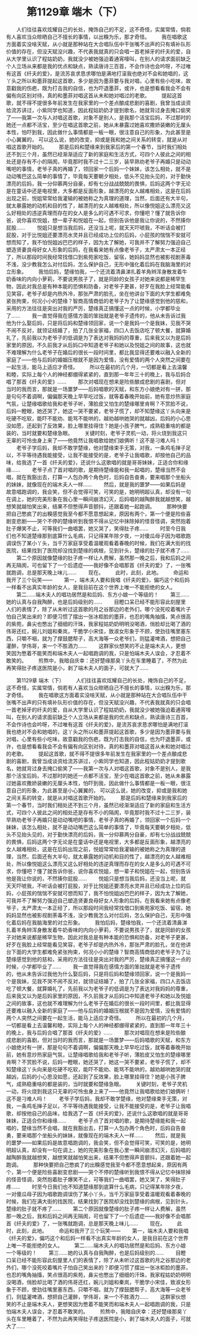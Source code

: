# 　　第1129章 端木（下）
　　人们往往喜欢炫耀自己的长处，掩饰自己的不足，这不奇怪，实属常情，倘若有人喜欢当众晾晒自己不擅长的事情，以出糗为乐，那才奇怪。
　　我在唱歌这方面着实没啥天赋，从小就是那种站在大合唱队伍中干张嘴不出声的只有填补队形价值的存在，但没天赋没兴趣，不代表我就真的只会唱一首老掉牙的纤夫的爱，自从大学里认识了程姑奶奶，我就没少被她强迫着通宵嚎叫，在别人的请求面前缺乏个人立场从来都是我的优点和缺点，熟读唐诗三百首，不会作诗也会吟呀，不过唯有这首《纤夫的爱》，是流苏哀求恳求哪怕是满地打滚我也绝对不会和她唱的，这丫头之所以和墨菲提起这首歌，多少是因为墨菲要与我对唱，心里有些小吃味，故意戳我的伤疤，既为打击我的自信，也为吓退墨菲，或许，也是想看看我会不会有偏有向区别对待，真的和墨菲对唱这首从未和她对唱过的老歌。
　　提起这首歌，就不得不提很多年前发生在我家里的一个差点酿成悲剧的喜剧，我曾当成谈资给流苏讲过，小紫同学也知道，因此程姑奶奶才提到歌名，她就背过身去掩口偷笑了——我第一次与人对唱这首歌，对象不是别人，是我那个活宝后妈，不过那时的她还一点都不活宝，至少在唱这首歌之前，她从未暴露过她喜欢撒娇装嫩的无厘头本性，怕吓到我，因此做什么事情都是一板一眼，很注意自己的形象，为此甚至是小心翼翼的， 可以这么说，她的改变，抑或是我和她之间关系的转变，就是从对唱这首歌开始的。
　　那是后妈和楚缘来到我家后的第一个春节，当时我们相处还不到三个月，虽然已经渐渐适应了新的家庭和生活方式，可四个人彼此之间的相处还是存有不小的隔阂，毕竟那时我不过十二三岁，装早熟劝老爷子再婚只是动动嘴吧的事情，老爷子真的再婚了，领回家一个后妈一个妹妹，该怎么相处，就不是动动嘴巴这么简单的事情了，毕竟每天要朝夕相处，低头不见抬头见的，对于勤快漂亮的后妈，我一分仰慕两分自豪，却有七分战战兢兢的畏惧，后妈这两个字无论是在童话中还是电视里，大多都是反面形象，越漂亮的女人越难相处，这是在后妈出现之前，悦姐常常给我灌输的被她称之为真理的道理，当然，后面还有大半句，就太暴露她的动机和目的性了，越漂亮的女人越难相处，所以像悦姐这么漂亮又这么好相处的违逆真理而存在的女人是多么的可遇不可求，你懂吧？懂了就告诉你爸，说你喜欢悦姐，想一辈子和悦姐在一起，但别告诉他是我让你说的，不然揍你屁股……
　　悦姐只是想当我后妈，还没当上呢，就天天吓唬我，不听话会被打屁股，对于比悦姐还要漂亮水灵并且已经成功上位的后妈，小屁孩的惴惴不安就可想而知了，我不怕悦姐凶巴巴的样子，因为太了解她，可我并不了解努力强迫自己塑造贤妻良母好女人形象的后妈，在我看来她有点像老爷子，太严肃太一本正经了，所以那段时间我经常找借口到紫苑家吃饭、留宿，她妈妈显然也被影视剧荼毒不浅，没少教我怎么对付后妈，怎么保护自己，无形中强化着后妈在我脑海里的对立形象。
　　我怕后妈，楚缘怕我，一个还流着清鼻涕扎着羊角辫浑身散发着牛奶香味的内向小萝莉，不要说男孩子了，就是同龄的女孩子对她来说都是稀罕生物，因此对我总是有种本能的恐惧和防备，对老爷子更甚，好歹在我脸上经常能看见笑容，老爷子却是内热外冷，那张严肃的脸孔，坐在他讲台下面的大学生都难免紧张拘束，何况小小的楚缘？智商高情商低的老爷子为了让楚缘感觉到他的慈和，采用的方法往往是突出对我的严厉，楚缘真正搞懂这一点的时候，小学都毕业了……
　　我一直觉得我在感情方面的笨拙就是老爷子遗传的，他从未告诉过我他为什么娶后妈，只是将后妈和楚缘领回家，说一个是我妈一个是我妹，见我不哭不闹不反对，就领证结婚了，拍了几张全家福，四口人去饭店吃了顿大餐，就算婚礼了，先前我以为老爷子的低调是为了表达对我妈妈的尊重，后来我又以为是后妈家里的原因，不久前我才从后妈口中知道老爷子和她以及悦姐之间的故事，这也就不难理解为什么老爷子在婚后的很长一段时间里，都比我显得还要难以融入全新的家庭了——他与后妈的婚姻压根就不是因为爱情，没有爱情的两个人突然之间要在一起生活，能马上适应才奇怪。
　　所以在最初的几个月，一切都是看上去温馨和睦，实际上每个人的神经都绷得紧紧的，直到那一年年三十的晚上，我与后妈合唱了那首《纤夫的爱》……
　　那次对唱现在想来是险些酿成悲剧的喜剧，但对当时的我而言，那就是一场噩梦——后妈唱歌的天赋，和东方小娘绝对有一拼，那是句句不着调啊，偏偏那天晚上早早吃过饭，就等着春晚开始前，她有意炒热家庭气氛，让楚缘唱歌给我和老爷子听，薄脸皮又怕生的楚缘哪里肯啊？不赏脸不说，后妈一瞪眼，她还哭了，她这一哭不要紧，老爷子慌了，却不知楚缘这丫头向来是吃硬不吃软，能吓不能劝、能骂不能哄的，越劝越哄她哭的就越凶，后妈的小心思没如愿，还起到了反效果，脸上哪里挂得住？她是小孩子脾气，成熟稳重啥的都是装的，当时就要和楚缘急眼。
　　关键时刻，老爷子灵机一动，将火烧到我这只无辜的可怜虫身上来了——他竟然让我唱歌给她们娘俩听！这不是刁难人吗！
　　老爷子学后妈，我却不敢学楚缘，他对楚缘束手无策，对我，一条鸡毛掸子足以，不平等待遇我能接受，让我不能接受的是，老爷子让我唱歌，却按他自己的品味，给我选了一首《纤夫的爱》，还说什么这歌唱的就是哥哥妹妹，正适合你和缘缘……
　　老爷子点了首对唱的歌，是期待楚缘能和我一起唱的，楚缘当然不会唱，就在我豁出去，打算一人包办两个角色时，后妈自告奋勇，要来唱那个坐船头的妹妹，就像现在的端木夫人一样……
　　然后，就是我的噩梦——如果后妈是故意唱跑调的，我会笑，但不会觉得可笑，可笑的是，她明明超认真，却没有一句在调上，她的完美形象在我心里一瞬间崩溃幻灭，后妈唱的越陶醉我就越想笑，越想笑就越怕笑出来，结果不但憋得声音颤抖，还跟着她一起跑调。
　　那种快要把自己憋疯了的出糗感觉我至今都不愿意想起来，原因有两个，第一个便是险些喜剧变悲剧——哭个不停的楚缘听到我恨不得从记忆中抹除掉的怪音怪调，突然抱着肚子爆笑不止，可等我们一曲唱罢，她又哭了，笑得肚子疼……
　　时至今日我们也不知道楚缘那到底算什么毛病，只记得某年除夕夜，一对傻瓜母子因为唱歌跑调误伤了某小丫头，当千万家庭享受着温暖观看着春晚的时候，我们在满大街的找医院，结果找到了医院却没找到楚缘的病根，见到针头，楚缘的肚子就不疼了……
　　第二个原因就像楚缘的肚子疼一样让人费解，虽然那一晚之后，我和后妈之间再无隔阂，可也留下了一个后遗症——我好像不会唱那首《纤夫的爱》了，一张嘴就跑调，总是那天晚上味儿……
　　现在。
　　此时，此刻，此地。
　　命运和我开了三个玩笑——
　　第一，端木夫人要和我唱《纤夫的爱》，偏巧这个和后妈一样看不出真实年龄的女人，是我目前在这个世界上唯一不能拒绝的女人。
　　第二……端木夫人的唱功居然是和后妈、东方小娘一个等级的！
　　第三……她的认真与自我陶醉，也是后妈级别的……
　　目瞪口呆已经不能形容此刻屋里人们的表情了，除了从未听过这首歌的月之谷那边的老外们，哪个没死咬着嘴片子怕自己笑出来的？即便习惯了摆出一张冰柜脸的墨菲，也忍的嘴角抽搐，笑点很高的紫苑，鼻尖也憋出了细细的汗珠，我家程姑奶奶明明没喝酒，俏脸却比喝了酒的伟哥还红，婉儿刘姐和秦岚，干脆学小宋佳，致淑女形象于不顾，使劲往嘴里塞东西，只嚼不咽，就为了撑鼓腮帮子，高大海等一众老爷们，则猛灌啤酒，想把自己灌醉，学伟哥，来一个不胜酒力……
　　这群家伙想笑的不止是端木夫人，更想笑因为憋着不能笑而和端木夫人一起唱跑调的我，只是怕端木夫人误会，才忍着不敢笑的。
　　煎熬中，我暗自庆幸：还好楚缘那臭丫头在车里睡着了，不然为此再笑得肚子疼送医院是小，剥了端木夫人的面子，可就大了……

　　第1129章 端木（下）
　　人们往往喜欢炫耀自己的长处，掩饰自己的不足，这不奇怪，实属常情，倘若有人喜欢当众晾晒自己不擅长的事情，以出糗为乐，那才奇怪。
　　我在唱歌这方面着实没啥天赋，从小就是那种站在大合唱队伍中干张嘴不出声的只有填补队形价值的存在，但没天赋没兴趣，不代表我就真的只会唱一首老掉牙的纤夫的爱，自从大学里认识了程姑奶奶，我就没少被她强迫着通宵嚎叫，在别人的请求面前缺乏个人立场从来都是我的优点和缺点，熟读唐诗三百首，不会作诗也会吟呀，不过唯有这首《纤夫的爱》，是流苏哀求恳求哪怕是满地打滚我也绝对不会和她唱的，这丫头之所以和墨菲提起这首歌，多少是因为墨菲要与我对唱，心里有些小吃味，故意戳我的伤疤，既为打击我的自信，也为吓退墨菲，或许，也是想看看我会不会有偏有向区别对待，真的和墨菲对唱这首从未和她对唱过的老歌。
　　提起这首歌，就不得不提很多年前发生在我家里的一个差点酿成悲剧的喜剧，我曾当成谈资给流苏讲过，小紫同学也知道，因此程姑奶奶才提到歌名，她就背过身去掩口偷笑了——我第一次与人对唱这首歌，对象不是别人，是我那个活宝后妈，不过那时的她还一点都不活宝，至少在唱这首歌之前，她从未暴露过她喜欢撒娇装嫩的无厘头本性，怕吓到我，因此做什么事情都是一板一眼，很注意自己的形象，为此甚至是小心翼翼的， 可以这么说，她的改变，抑或是我和她之间关系的转变，就是从对唱这首歌开始的。
　　那是后妈和楚缘来到我家后的第一个春节，当时我们相处还不到三个月，虽然已经渐渐适应了新的家庭和生活方式，可四个人彼此之间的相处还是存有不小的隔阂，毕竟那时我不过十二三岁，装早熟劝老爷子再婚只是动动嘴吧的事情，老爷子真的再婚了，领回家一个后妈一个妹妹，该怎么相处，就不是动动嘴巴这么简单的事情了，毕竟每天要朝夕相处，低头不见抬头见的，对于勤快漂亮的后妈，我一分仰慕两分自豪，却有七分战战兢兢的畏惧，后妈这两个字无论是在童话中还是电视里，大多都是反面形象，越漂亮的女人越难相处，这是在后妈出现之前，悦姐常常给我灌输的被她称之为真理的道理，当然，后面还有大半句，就太暴露她的动机和目的性了，越漂亮的女人越难相处，所以像悦姐这么漂亮又这么好相处的违逆真理而存在的女人是多么的可遇不可求，你懂吧？懂了就告诉你爸，说你喜欢悦姐，想一辈子和悦姐在一起，但别告诉他是我让你说的，不然揍你屁股……
　　悦姐只是想当我后妈，还没当上呢，就天天吓唬我，不听话会被打屁股，对于比悦姐还要漂亮水灵并且已经成功上位的后妈，小屁孩的惴惴不安就可想而知了，我不怕悦姐凶巴巴的样子，因为太了解她，可我并不了解努力强迫自己塑造贤妻良母好女人形象的后妈，在我看来她有点像老爷子，太严肃太一本正经了，所以那段时间我经常找借口到紫苑家吃饭、留宿，她妈妈显然也被影视剧荼毒不浅，没少教我怎么对付后妈，怎么保护自己，无形中强化着后妈在我脑海里的对立形象。
　　我怕后妈，楚缘怕我，一个还流着清鼻涕扎着羊角辫浑身散发着牛奶香味的内向小萝莉，不要说男孩子了，就是同龄的女孩子对她来说都是稀罕生物，因此对我总是有种本能的恐惧和防备，对老爷子更甚，好歹在我脸上经常能看见笑容，老爷子却是内热外冷，那张严肃的脸孔，坐在他讲台下面的大学生都难免紧张拘束，何况小小的楚缘？智商高情商低的老爷子为了让楚缘感觉到他的慈和，采用的方法往往是突出对我的严厉，楚缘真正搞懂这一点的时候，小学都毕业了……
　　我一直觉得我在感情方面的笨拙就是老爷子遗传的，他从未告诉过我他为什么娶后妈，只是将后妈和楚缘领回家，说一个是我妈一个是我妹，见我不哭不闹不反对，就领证结婚了，拍了几张全家福，四口人去饭店吃了顿大餐，就算婚礼了，先前我以为老爷子的低调是为了表达对我妈妈的尊重，后来我又以为是后妈家里的原因，不久前我才从后妈口中知道老爷子和她以及悦姐之间的故事，这也就不难理解为什么老爷子在婚后的很长一段时间里，都比我显得还要难以融入全新的家庭了——他与后妈的婚姻压根就不是因为爱情，没有爱情的两个人突然之间要在一起生活，能马上适应才奇怪。
　　所以在最初的几个月，一切都是看上去温馨和睦，实际上每个人的神经都绷得紧紧的，直到那一年年三十的晚上，我与后妈合唱了那首《纤夫的爱》……
　　那次对唱现在想来是险些酿成悲剧的喜剧，但对当时的我而言，那就是一场噩梦——后妈唱歌的天赋，和东方小娘绝对有一拼，那是句句不着调啊，偏偏那天晚上早早吃过饭，就等着春晚开始前，她有意炒热家庭气氛，让楚缘唱歌给我和老爷子听，薄脸皮又怕生的楚缘哪里肯啊？不赏脸不说，后妈一瞪眼，她还哭了，她这一哭不要紧，老爷子慌了，却不知楚缘这丫头向来是吃硬不吃软，能吓不能劝、能骂不能哄的，越劝越哄她哭的就越凶，后妈的小心思没如愿，还起到了反效果，脸上哪里挂得住？她是小孩子脾气，成熟稳重啥的都是装的，当时就要和楚缘急眼。
　　关键时刻，老爷子灵机一动，将火烧到我这只无辜的可怜虫身上来了——他竟然让我唱歌给她们娘俩听！这不是刁难人吗！
　　老爷子学后妈，我却不敢学楚缘，他对楚缘束手无策，对我，一条鸡毛掸子足以，不平等待遇我能接受，让我不能接受的是，老爷子让我唱歌，却按他自己的品味，给我选了一首《纤夫的爱》，还说什么这歌唱的就是哥哥妹妹，正适合你和缘缘……
　　老爷子点了首对唱的歌，是期待楚缘能和我一起唱的，楚缘当然不会唱，就在我豁出去，打算一人包办两个角色时，后妈自告奋勇，要来唱那个坐船头的妹妹，就像现在的端木夫人一样……
　　然后，就是我的噩梦——如果后妈是故意唱跑调的，我会笑，但不会觉得可笑，可笑的是，她明明超认真，却没有一句在调上，她的完美形象在我心里一瞬间崩溃幻灭，后妈唱的越陶醉我就越想笑，越想笑就越怕笑出来，结果不但憋得声音颤抖，还跟着她一起跑调。
　　那种快要把自己憋疯了的出糗感觉我至今都不愿意想起来，原因有两个，第一个便是险些喜剧变悲剧——哭个不停的楚缘听到我恨不得从记忆中抹除掉的怪音怪调，突然抱着肚子爆笑不止，可等我们一曲唱罢，她又哭了，笑得肚子疼……
　　时至今日我们也不知道楚缘那到底算什么毛病，只记得某年除夕夜，一对傻瓜母子因为唱歌跑调误伤了某小丫头，当千万家庭享受着温暖观看着春晚的时候，我们在满大街的找医院，结果找到了医院却没找到楚缘的病根，见到针头，楚缘的肚子就不疼了……
　　第二个原因就像楚缘的肚子疼一样让人费解，虽然那一晚之后，我和后妈之间再无隔阂，可也留下了一个后遗症——我好像不会唱那首《纤夫的爱》了，一张嘴就跑调，总是那天晚上味儿……
　　现在。
　　此时，此刻，此地。
　　命运和我开了三个玩笑——
　　第一，端木夫人要和我唱《纤夫的爱》，偏巧这个和后妈一样看不出真实年龄的女人，是我目前在这个世界上唯一不能拒绝的女人。
　　第二……端木夫人的唱功居然是和后妈、东方小娘一个等级的！
　　第三……她的认真与自我陶醉，也是后妈级别的……
　　目瞪口呆已经不能形容此刻屋里人们的表情了，除了从未听过这首歌的月之谷那边的老外们，哪个没死咬着嘴片子怕自己笑出来的？即便习惯了摆出一张冰柜脸的墨菲，也忍的嘴角抽搐，笑点很高的紫苑，鼻尖也憋出了细细的汗珠，我家程姑奶奶明明没喝酒，俏脸却比喝了酒的伟哥还红，婉儿刘姐和秦岚，干脆学小宋佳，致淑女形象于不顾，使劲往嘴里塞东西，只嚼不咽，就为了撑鼓腮帮子，高大海等一众老爷们，则猛灌啤酒，想把自己灌醉，学伟哥，来一个不胜酒力……
　　这群家伙想笑的不止是端木夫人，更想笑因为憋着不能笑而和端木夫人一起唱跑调的我，只是怕端木夫人误会，才忍着不敢笑的。
　　煎熬中，我暗自庆幸：还好楚缘那臭丫头在车里睡着了，不然为此再笑得肚子疼送医院是小，剥了端木夫人的面子，可就大了……

